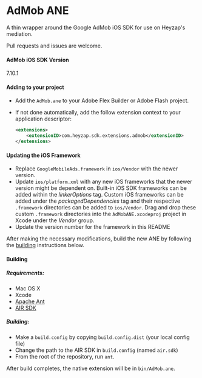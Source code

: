 # AdMob ANE

A thin wrapper around the Google AdMob iOS SDK for use on Heyzap's mediation.

Pull requests and issues are welcome.

#### AdMob iOS SDK Version
7.10.1

#### Adding to your project

- Add the `AdMob.ane` to your Adobe Flex Builder or Adobe Flash project.

- If not done automatically, add the follow extension context to your application descriptor:

	```xml
	<extensions>
	    <extensionID>com.heyzap.sdk.extensions.admob</extensionID>
	</extensions>
	```

#### Updating the iOS Framework
- Replace `GoogleMobileAds.framework` in `ios/Vendor` with the newer version.
- Update `ios/platform.xml` with any new iOS frameworks that the newer version might be dependent on. Built-in iOS SDK frameworks can be added within the _linkerOptions_ tag. Custom iOS frameworks can be added under the _packagedDependencies_ tag and their respective `.framework` directories can be added to `ios/Vendor`. Drag and drop these custom `.framework` directories into the `AdMobANE.xcodeproj` project in Xcode under the _Vendor_ group.
- Update the version number for the framework in this README

After making the necessary modifications, build the new ANE by following the [building](#building) instructions below.


#### Building

##### Requirements:
- Mac OS X
- Xcode
- [Apache Ant](http://ant.apache.org/)
- [AIR SDK](http://www.adobe.com/devnet/air/air-sdk-download.html)

##### Building:
- Make a `build.config` by copying `build.config.dist` (your local config file)
- Change the path to the AIR SDK in `build.config` (named `air.sdk`)
- From the root of the repository, run `ant`.

After build completes, the native extension will be in `bin/AdMob.ane`.